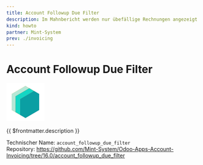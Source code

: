 ```yaml
---
title: Account Followup Due Filter
description: Im Mahnbericht werden nur übefällige Rechnungen angezeigt.
kind: howto
partner: Mint-System
prev: ./invoicing
---
```

# Account Followup Due Filter

![icon_oms_box](attachments/icons_odoo_mint_system.png)

{{ $frontmatter.description }}

Technischer Name: `account_followup_due_filter`\
Repository: <https://github.com/Mint-System/Odoo-Apps-Account-Invoicing/tree/16.0/account_followup_due_filter>
